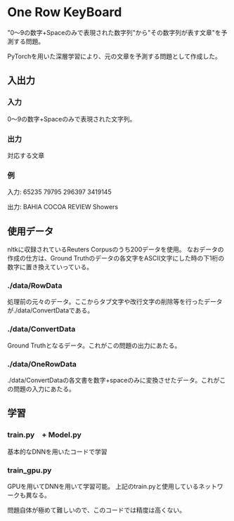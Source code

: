 # One Row KeyBoard
"0〜9の数字+Spaceのみで表現された数字列"から"その数字列が表す文章"を予測する問題。

PyTorchを用いた深層学習により、元の文章を予測する問題として作成した。

## 入出力
### 入力
0〜9の数字+Spaceのみで表現された文字列。

### 出力
対応する文章

### 例
入力: 65235 79795 296397 3419145

出力: BAHIA COCOA REVIEW Showers

## 使用データ
nltkに収録されているReuters Corpusのうち200データを使用。
なおデータの作成の仕方は、Ground Truthのデータの各文字をASCII文字にした時の下1桁の数字に置き換えていっている。
### ./data/RowData
処理前の元々のデータ。ここからタブ文字や改行文字の削除等を行ったデータが./data/ConvertDataである。
### ./data/ConvertData
Ground Truthとなるデータ。これがこの問題の出力にあたる。
### ./data/OneRowData
./data/ConvertDataの各文書を数字+spaceのみに変換させたデータ。これがこの問題の入力にあたる。

## 学習
### train.py　+ Model.py
基本的なDNNを用いたコードで学習

### train_gpu.py
GPUを用いてDNNを用いて学習可能。
上記のtrain.pyと使用しているネットワークも異なる。

問題自体が極めて難しいので、このコードでは精度は高くない。

